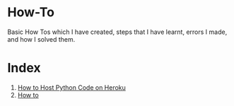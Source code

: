 # How-To
Basic How Tos which I have created, steps that I have learnt, errors I made, and how I solved them.

# Index
1. [How to Host Python Code on Heroku](How%20to%20push%20code%20to%20Heroku.md)
2. [How to ](#)
